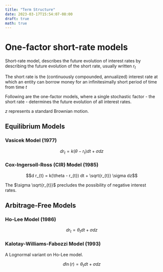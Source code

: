```yaml
---
title: "Term Structure"
date: 2023-03-17T15:54:07-08:00
draft: true
math: true
---
```

# One-factor short-rate models

Short-rate model, describes the future evolution of interest rates by describing the future evolution of the short rate, usually written $r_{t}$

The short rate is the (continuously compounded, annualized) interest rate at which an entity can borrow money for an infinitesimally short period of time from time $t$

Following are the one-factor models, where a single stochastic factor - the short rate - determines the future evolution of all interest rates.

$z$ represents a standard Brownian motion.

## Equilibrium Models

### Vasicek Model (1977)

$$d r_{t} = k (\theta - r_{t}) dt + \sigma dz$$

### Cox-Ingersoll-Ross (CIR) Model (1985)

$$d r_{t} = k(\theta - r_{t}) dt + \sqrt{r_{t}} \sigma dz$$

The $\sigma \sqrt{r_{t}}$ precludes the possibility of negative interest rates.

## Arbitrage-Free Models

### Ho-Lee Model (1986)

$$dr_{t} = \theta_{t} dt + \sigma dz$$

### Kalotay-Williams-Fabozzi Model (1993)

A Lognormal variant on Ho-Lee model.

$$d\ln(r) = \theta_{t} dt + \sigma dz$$

